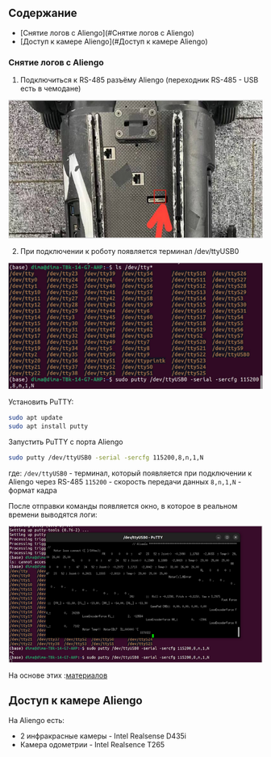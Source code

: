 ## Содержание
- [Снятие логов c Aliengo](#Снятие логов c Aliengo)
- [Доступ к камере Aliengo](#Доступ к камере Aliengo)

### Снятие логов c Aliengo

1. Подключиться к RS-485 разъёму Aliengo (переходник RS-485 - USB есть в чемодане)

![1](/images/1.png "1")

2. При подключении к роботу появляется терминал /dev/ttyUSB0

![2](/images/2.png "2")

Установить PuTTY:

```bash
sudo apt update
sudo apt install putty
```

Запустить PuTTY с порта Aliengo

```bash
sudo putty /dev/ttyUSB0 -serial -sercfg 115200,8,n,1,N
```

где:
`/dev/ttyUSB0` - терминал, который появляется при подключении к Aliengo через RS-485
`115200` - скорость передачи данных
`8,n,1,N` - формат кадра
	
После отправки команды появляется окно, в которое в реальном времени выводятся логи:

![3](/images/3.png "3")

На основе этих :[материалов](https://robodocs.3logic.ru/docs/Unitree%20Robotics/AlienGo/aliengo_get_logs.html)

## Доступ к камере Aliengo

На Aliengo есть:
- 2 инфракрасные камеры - Intel Realsense D435i 
- Камера одометрии - Intel Realsence T265

